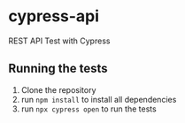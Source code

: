 # cypress-api
REST API Test with Cypress
## Running the tests
1. Clone the repository
2. run `npm install` to install all dependencies
3. run `npx cypress open` to run the tests
